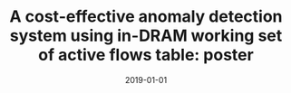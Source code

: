 ---
title: "A cost-effective anomaly detection system using in-DRAM working set of active flows table: poster"
collection: publications
permalink: /publication/2019-01-01-A-cost-effective-anomaly-detection-system-using-in-DRAM-working-set-of-active-flows-table-poster
date: 2019-01-01
venue: 'In the proceedings of Proceedings of the 12th Conference on Security and Privacy in Wireless and Mobile Networks, WiSec 2019, Miami, Florida, USA, May 15-17, 2019'
paperurl: 'https://doi.org/10.1145/3317549.3326294'
citation: ' Rhongho Jang,  Seongkwang Moon,  Youngtae Noh,  David Mohaisen,  DaeHun Nyang, &quot;A cost-effective anomaly detection system using in-DRAM working set of active flows table: poster.&quot; In the proceedings of Proceedings of the 12th Conference on Security and Privacy in Wireless and Mobile Networks, WiSec 2019, Miami, Florida, USA, May 15-17, 2019, 2019.'
---